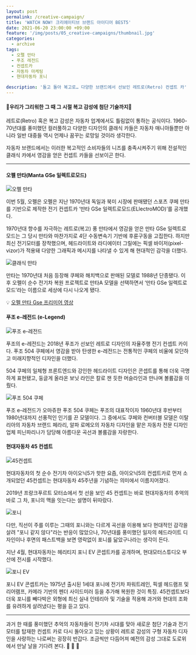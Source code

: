 ```yaml
---
layout: post
permalink: /creative-campaign/
title: 'WATCH NOW! 크리에이티브 브랜드 아이디어 BEST5'
date: 2021-06-20 23:00:00 +09:00
feature: '/img/posts/05_creative-campaigns/thumbnail.jpg'
categories:
  - archive
tags:
  - 오펠 만타
  - 푸조 레전드
  - 컨셉트카
  - 자동차 마케팅
  - 현대자동차 포니

description: '돌고 돌아 복고로… 다양한 브랜드에서 선보인 레트로(Retro) 컨셉트 카'
---
```


#### 🚗우리가 그리워한 그 때 그 시절 복고 감성에 첨단 기술까지🚗

레트로(Retro) 혹은 복고 감성은 자동차 업계에서도 틀림없이 통하는 공식이다. 1960-70년대를 풍미했던 컬러풀하고 다양한 디자인의 클래식 카들은 자동차 매니아들뿐만 아니라 일반 대중들 역시 언제나 꿈꾸는 로망일 것이라 생각한다.

자동차 브랜드에서는 이러한 복고적인 소비자들의 니즈를 충족시켜주기 위해 전설적인 클래식 카에서 영감을 얻은 컨셉트 카들을 선보이곤 한다.

___

#### 오펠 만타(Manta GSe 일렉트로모드)
![오펠 만타](/img/posts/04_retro-conceptcars/01.jpg)

이번 5월, 오펠은 오펠은 지난 1970년대 독일과 북미 시장에 판매됐던 스포츠 쿠페 만타를 기반으로 제작한 전기  컨셉트카 ‘만타 GSe 일렉트로모드(ELlectroMOD)’를 공개했다.

1970년대 향수를 자극하는 레트로(복고) 풍 만타에서 영감을 얻은 만타 GSe 일렉트로모드는 그 당시 만타와 마찬가지로 4단 수동변속기 기반에 후륜구동을 고집한다. 하지만 최신 전기모터를 장착했으며, 헤드라이트와 라디에이터 그릴에는 픽셀 바이저(pixel-vizor)가 적용돼 다양한 그래픽과 메시지를 나타낼 수 있게 해 현대적인 감각을 더했다.

![클래식 만타](/img/posts/04_retro-conceptcars/02.jpg)

만타는 1970년대 처음 등장해 쿠페와 해치백으로 판매된 모델로 1988년 단종됐다. 이후 오펠이 순수 전기차 복원 프로젝트로 만타A 모델을 선택하면서 ‘만타 GSe 일렉트로모드’라는 이름으로 세상에 다시 나오게 됐다.

💡 [오펠 만타 Gse 프리미어 영상](https://www.youtube.com/watch?v=7seM10WTdAs)


#### 푸조 e-레전드 (e-Legend)

![푸조 e-레전드](/img/posts/04_retro-conceptcars/03.jpg)

푸조의 e-레전드는 2018년 푸조가 선보인 레트로 디자인의 자율주행 전기 컨셉트 카이다.
푸조 504 쿠페에서 영감을 받아 탄생한 e-레전드는 전통적인 쿠페의 비율에 모던하고 미래지향적인 디자인을 더했다.

504 쿠페의 일체형 프론트엔드와 강인한 헤드라이트 디자인은 콘셉트를 통해 더욱 극명하게 표현됐고, 둥글게 올라온 보닛 라인은 칼로 잰 듯한 머슬라인과 만나며 볼륨감을 이뤘다.

![푸조 504 쿠페](/img/posts/04_retro-conceptcars/04.jpeg)

푸조 e-레전드가 오마쥬한 푸조 504 쿠페는 푸조의 대표작이자 1960년대 후반부터 1980년대까지 선풍적인 인기를 끈 모델이다. 그 중에서도 쿠페와 컨버터블 모델은 이탈리아의 자동차 브랜드 페라리, 알파 로메오의 자동차 디자인을 맡은 자동차 전문 디자인업체 피닌파리나가 담당해 아름다운 곡선과 볼륨감을 자랑한다.  


#### 현대자동차 45 컨셉트
![45컨셉트](/img/posts/04_retro-conceptcars/05.jpg)

현대자동차의 첫 순수 전기차 아이오닉5가 핫한 요즘, 아이오닉5의 컨셉트카로 먼저 소개되었던 45컨셉트는 현대자동차 45주년을 기념하는 의미에서 이름지어졌다.

2019년 프랑크푸르트 모터쇼에서 첫 선을 보인 45 컨셉트는 바로 현대자동차의 추억의 바로 그 차, 포니의 맥을 잇는다는 설명이 뒤따랐다.

![포니](/img/posts/04_retro-conceptcars/06.jpg)

다만, 직선이 주를 이루는 그때의 포니와는 다르게 곡선을 이용해 보다 현대적인 감각을 살려 "포니 같지 않다"라는 반응이 많았으나, 70년대를 풍미했던 일자의 헤드라이트 디자인이나 후면의 패스트백을 보면 영락없이 포니를 닮았구나라는 생각이 든다.

지난 4월, 현대자동차는 헤리티지 포니 EV 콘셉트카를 공개하며, 현대모터스튜디오 부산에 전시를 시작했다.

![포니 EV](/img/posts/04_retro-conceptcars/07.jpg)

포니 EV 콘셉트카는 1975년 출시된 1세대 포니에 전기차 파워트레인, 픽셀 헤드램프 및 리어램프, 카메라 기반의 펜더 사이드미러 등을 추가해 복원한 것이 특징. 45컨셉트보다 더욱 포니를 빼다박은 외형에 최신 실내 인테리아 및 기술을 적용해 과거와 현대의 조화를 유려하게 살려냈다는 평을 듣고 있다.  
___

과거 한 때를 풍미했던 추억의 자동차들이 전기차 시대를 맞아 새로운 첨단 기술과 전기 모터를 탑재한 컨셉트 카로 다시 돌아오고 있는 상황이 레트로 감성의 구형 자동차 디자인을 사랑하는 나로써는 굉장히 반갑다. 조금씩만 다듬어져 예전의 감성 그대로 도로위에서 만날 날을 기다려 본다. 🚗 🚕 🚙
